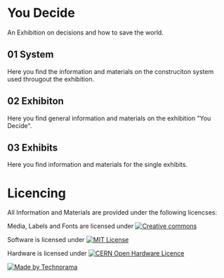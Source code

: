 # You Decide
An Exhibition on decisions and how to save the world.

## 01 System
Here you find the information and materials on the construciton system used througout the exhibition.

## 02 Exhibiton
Here you find general information and materials on the exhibition "You Decide". 

## 03 Exhibits
Here you find information and materials for the single exhibits.


# Licencing
All Information and Materials are provided under the following licencses:

Media, Labels and Fonts are licensed under [![Creative commons](https://img.shields.io/badge/Creative%20Commons-CC%20BY%204.0-blue)](https://creativecommons.org/licenses/by/4.0/)

Software is licensed under [![MIT License](https://img.shields.io/badge/MIT%20License--blue)](https://creativecommons.org/licenses/by/4.0/)

Hardware is licensed under [![CERN Open Hardware Licence](https://img.shields.io/badge/CERN%20Open%20Hardware%20Licence-CERN--OHL--P-blue)](https://cern-ohl.web.cern.ch/)


[![Made by Technorama](https://img.shields.io/badge/Made%20by-Technoram-blue)](https://www.technorama.ch)
